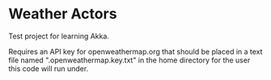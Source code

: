 Weather Actors
==============

Test project for learning Akka.

Requires an API key for openweathermap.org that should be placed in a text file named ".openweathermap.key.txt" in the home directory for the user this code will run under.
